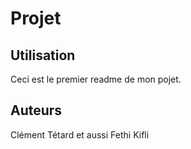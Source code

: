 # Projet

## Utilisation

Ceci est le premier readme de mon pojet.

## Auteurs

Clément Tétard et aussi Fethi Kifli